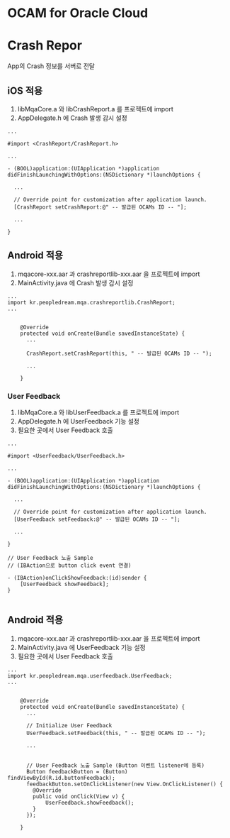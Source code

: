 OCAM for Oracle Cloud
=====================


# Crash Repor

App의 Crash 정보를 서버로 전달

## iOS 적용

1. libMqaCore.a 와 libCrashReport.a 를 프로젝트에 import
2. AppDelegate.h 에 Crash 발생 감시 설정
~~~
...

#import <CrashReport/CrashReport.h>

...

- (BOOL)application:(UIApplication *)application didFinishLaunchingWithOptions:(NSDictionary *)launchOptions {

  ...

  // Override point for customization after application launch.
  [CrashReport setCrashReport:@" -- 발급된 OCAMs ID -- "];

  ...
    
}
~~~

## Android 적용

1. mqacore-xxx.aar 과 crashreportlib-xxx.aar 을 프로젝트에 import
2. MainActivity.java 에 Crash 발생 감시 설정
~~~
...
import kr.peopledream.mqa.crashreportlib.CrashReport;
...


    @Override
    protected void onCreate(Bundle savedInstanceState) {
      ...

      CrashReport.setCrashReport(this, " -- 발급된 OCAMs ID -- ");

      ...

    }

~~~


### User Feedback


1. libMqaCore.a 와 libUserFeedback.a 를 프로젝트에 import
2. AppDelegate.h 에 UserFeedback 기능 설정
3. 필요한 곳에서 User Feedback 호출

~~~
...

#import <UserFeedback/UserFeedback.h>

...

- (BOOL)application:(UIApplication *)application didFinishLaunchingWithOptions:(NSDictionary *)launchOptions {

  ...

  // Override point for customization after application launch.
  [UserFeedback setFeedback:@" -- 발급된 OCAMs ID -- "];

  ...
    
}

// User Feedback 노출 Sample 
// (IBAction으로 button click event 연결)

- (IBAction)onClickShowFeedback:(id)sender {
    [UserFeedback showFeedback];
}


~~~



## Android 적용

1. mqacore-xxx.aar 과 crashreportlib-xxx.aar 을 프로젝트에 import
2. MainActivity.java 에 UserFeedback 기능 설정
3. 필요한 곳에서 User Feedback 호출

~~~
...
import kr.peopledream.mqa.userfeedback.UserFeedback;
...


    @Override
    protected void onCreate(Bundle savedInstanceState) {
      ...

      // Initialize User Feedback
      UserFeedback.setFeedback(this, " -- 발급된 OCAMs ID -- ");

      ...


      // User Feedback 노출 Sample (Button 이벤트 listener에 등록)
      Button feedbackButton = (Button) findViewById(R.id.buttonFeedback);
      feedbackButton.setOnClickListener(new View.OnClickListener() {
        @Override
        public void onClick(View v) {
            UserFeedback.showFeedback();
        }
      });

    }

~~~


